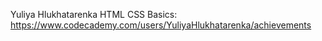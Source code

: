 Yuliya Hlukhatarenka
HTML CSS Basics: https://www.codecademy.com/users/YuliyaHlukhatarenka/achievements

